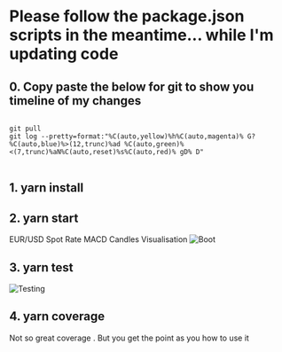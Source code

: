 # Please follow the package.json scripts in the meantime... while I'm updating code

## 0. Copy paste the below for git to show you timeline of my changes

<pre>
<code>
git pull
git log --pretty=format:"%C(auto,yellow)%h%C(auto,magenta)% G? %C(auto,blue)%>(12,trunc)%ad %C(auto,green)%<(7,trunc)%aN%C(auto,reset)%s%C(auto,red)% gD% D"
</code>
</pre>

## 1. yarn install

## 2. yarn start

EUR/USD Spot Rate MACD Candles Visualisation
![Boot](https://github.com/arupalan/react-d3-arup/blob/master/static/macd.gif)

## 3. yarn test

![Testing](https://github.com/arupalan/ng-products/blob/master/static/testing.gif)

## 4. yarn coverage

Not so great coverage . But you get the point as you how to use it
